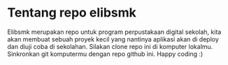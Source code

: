 # Tentang repo elibsmk
Elibsmk merupakan repo untuk program perpustakaan digital sekolah, kita akan membuat sebuah proyek kecil yang nantinya aplikasi akan di deploy dan diuji coba di sekolahan.
Silakan clone repo ini di komputer lokalmu. Sinkronkan git komputermu dengan repo github ini.
Happy coding :)
